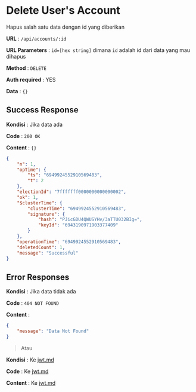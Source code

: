 # Delete User's Account

Hapus salah satu data dengan id yang diberikan

**URL** : `/api/accounts/:id`

**URL Parameters** : `id=[hex string]` dimana `id` adalah id dari data yang mau dihapus

**Method** : `DELETE`

**Auth required** : YES

**Data** : `{}`

## Success Response

**Kondisi** : Jika data ada

**Code** : `200 OK`

**Content** : `{}`

```json
{
    "n": 1,
    "opTime": {
        "ts": "6949924552910569483",
        "t": 2
    },
    "electionId": "7fffffff0000000000000002",
    "ok": 1,
    "$clusterTime": {
        "clusterTime": "6949924552910569483",
        "signature": {
            "hash": "PJicGDU4QWUSYHv/3aTTU032BIg=",
            "keyId": "6943190971903377409"
        }
    },
    "operationTime": "6949924552910569483",
    "deletedCount": 1,
    "message": "Successful"
}
```

## Error Responses

**Kondisi** : Jika data tidak ada

**Code** : `404 NOT FOUND`

**Content** :

```json
{
    "message": "Data Not Found"
}
```

> Atau

**Kondisi** : Ke [jwt.md](./auth.md)

**Code** : Ke [jwt.md](./auth.md)

**Content** : Ke [jwt.md](./auth.md)
